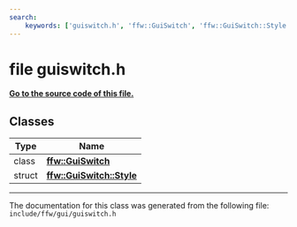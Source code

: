 ```yaml
---
search:
    keywords: ['guiswitch.h', 'ffw::GuiSwitch', 'ffw::GuiSwitch::Style']
---
```


# file guiswitch.h

**[Go to the source code of this file.](guiswitch_8h_source.md)**
## Classes

|Type|Name|
|-----|-----|
|class|[**ffw::GuiSwitch**](classffw_1_1_gui_switch.md)|
|struct|[**ffw::GuiSwitch::Style**](structffw_1_1_gui_switch_1_1_style.md)|




----------------------------------------
The documentation for this class was generated from the following file: `include/ffw/gui/guiswitch.h`
